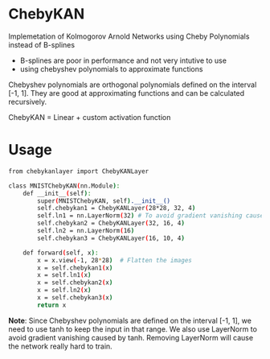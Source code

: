 # ChebyKAN
Implemetation of Kolmogorov Arnold Networks using Cheby Polynomials instead of B-splines

* B-splines are poor in performance and not very intutive to use
* using chebyshev polynomials to approximate functions

Chebyshev polynomials are orthogonal polynomials defined on the interval [-1, 1]. They are good at approximating functions and can be calculated recursively.

ChebyKAN = Linear + custom activation function

# Usage

```bash
from chebykanlayer import ChebyKANLayer

class MNISTChebyKAN(nn.Module):
    def __init__(self):
        super(MNISTChebyKAN, self).__init__()
        self.chebykan1 = ChebyKANLayer(28*28, 32, 4)
        self.ln1 = nn.LayerNorm(32) # To avoid gradient vanishing caused by tanh
        self.chebykan2 = ChebyKANLayer(32, 16, 4)
        self.ln2 = nn.LayerNorm(16)
        self.chebykan3 = ChebyKANLayer(16, 10, 4)

    def forward(self, x):
        x = x.view(-1, 28*28)  # Flatten the images
        x = self.chebykan1(x)
        x = self.ln1(x)
        x = self.chebykan2(x)
        x = self.ln2(x)
        x = self.chebykan3(x)
        return x
```

**Note**: Since Chebyshev polynomials are defined on the interval [-1, 1], we need to use tanh to keep the input in that range. We also use LayerNorm to avoid gradient vanishing caused by tanh. Removing LayerNorm will cause the network really hard to train.

